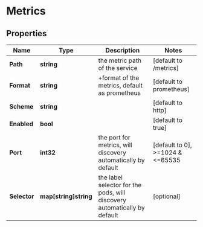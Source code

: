 # Metrics

## Properties

Name | Type | Description | Notes
------------ | ------------- | ------------- | -------------
**Path** | **string** | the metric path of the service | [default to /metrics]
**Format** | **string** | +format of the metrics, default as prometheus | [default to prometheus]
**Scheme** | **string** |  | [default to http]
**Enabled** | **bool** |  | [default to true]
**Port** | **int32** | the port for metrics, will discovery automatically by default | [default to 0], >=1024 & <=65535
**Selector** | **map[string]string** | the label selector for the pods, will discovery automatically by default | [optional] 
